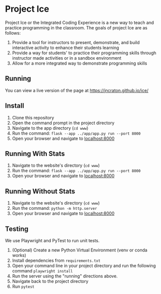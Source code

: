 # Project Ice

Project Ice or the Integrated Coding Experience is a new way to teach and practice programming in the classroom. The goals of project Ice are as follows:

1. Provide a tool for instructors to present, demonstrate, and build interactive activity to enhance their students learning
2. Provide a way for students' to practice their programming skills through instructor made activities or in a sandbox environment
3. Allow for a more integrated way to demonstrate programming skills

## Running

You can view a live version of the page at https://jncraton.github.io/ice/

## Install

1. Clone this repository
2. Open the command prompt in the project directory
3. Navigate to the app directory (`cd www`)
4. Run the command: `flask --app ../app/app.py run --port 8000`
5. Open your browser and navigate to [localhost:8000](localhost:5000)

## Running With Stats

1. Navigate to the website's directory (`cd www`)
2. Run the command: `flask --app ../app/app.py run --port 8000`
3. Open your browser and navigate to [localhost:8000](localhost:8000)

## Running Without Stats

1. Navigate to the website's directory (`cd www`)
2. Run the command: `python -m http.server`
3. Open your browser and navigate to [localhost:8000](localhost:8000)

## Testing

We use Playwright and PyTest to run unit tests.

1. (Optional) Create a new Python Virtual Environment (venv or conda works)
2. Install dependencies from `requirements.txt`
3. Open your command line in your project directory and run the following command
   `playwright install`
4. Run the server using the "running" directions above.
5. Navigate back to the project directory
6. Run `pytest`
